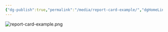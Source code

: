 ```yaml
---
{"dg-publish":true,"permalink":"/media/report-card-example/","dgHomeLink":true}
---
```


![report-card-example.png](/img/user/Media/report-card-example.png)